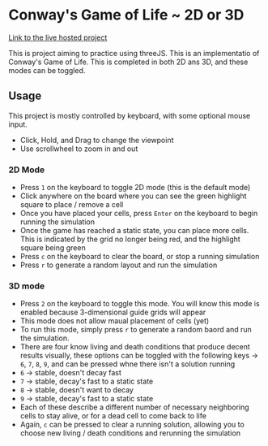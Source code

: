 # Conway's Game of Life ~ 2D or 3D

<a href="https://ethanlchristensen.github.io/threeJS_Game_of_Life/">Link to the live hosted project</a>

This is project aiming to practice using threeJS. This is an implementatio of Conway's Game of Life. This is completed in both 2D ans 3D, and these modes can be toggled.


## Usage

This project is mostly controlled by keyboard, with some optional mouse input.
- Click, Hold, and Drag to change the viewpoint
- Use scrollwheel to zoom in and out

### 2D Mode
- Press `1` on the keyboard to toggle 2D mode (this is the default mode)
- Click anywhere on the board where you can see the green highlight square to place / remove a cell
- Once you have placed your cells, press `Enter` on the keyboard to begin running the simulation
- Once the game has reached a static state, you can place more cells. This is indicated by the grid no longer being red, and the highlight square being green
- Press `c` on the keyboard to clear the board, or stop a running simulation
- Press `r` to generate a random layout and run the simulation

### 3D mode
- Press `2` on the keyboard to toggle this mode. You will know this mode is enabled because 3-dimensional guide grids will appear
- This mode does not allow maual placement of cells (yet)
- To run this mode, simply press `r` to generate a random baord and run the simulation.
- There are four know living and death conditions that produce decent results visually, these options can be toggled with the following keys -> `6`, `7`, `8`, `9`, and can be pressed whne there isn't a solution running
- `6` -> stable, doesn't decay fast
- `7` -> stable, decay's fast to a static state
- `8` -> stable, doesn't want to decay
- `9` -> stable, decay's fast to a static state
- Each of these describe a different number of necessary neighboring cells to stay alive, or for a dead cell to come back to life
- Again, `c` can be pressed to clear a running solution, allowing you to choose new living / death conditions and rerunning the simulation
